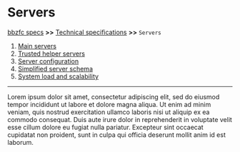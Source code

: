 # Servers

[bbzfc specs](../bbzfc_specs.md) **>>** [Technical specifications](technical_specifications.md) **>>** `Servers`

1. [Main servers](bbzfc_specs/main_servers.md)
2. [Trusted helper servers](bbzfc_specs/trusted_helper_servers.md)
3. [Server configuration](bbzfc_specs/server_configuration.md)
4. [Simplified server schema](bbzfc_specs/simplified_server_schema.md)
5. [System load and scalability](bbzfc_specs/system_load_and_scalability.md)

---

Lorem ipsum dolor sit amet, consectetur adipiscing elit, sed do eiusmod tempor incididunt ut labore et dolore magna
aliqua. Ut enim ad minim veniam, quis nostrud exercitation ullamco laboris nisi ut aliquip ex ea commodo consequat. Duis
aute irure dolor in reprehenderit in voluptate velit esse cillum dolore eu fugiat nulla pariatur. Excepteur sint
occaecat cupidatat non proident, sunt in culpa qui officia deserunt mollit anim id est laborum.
